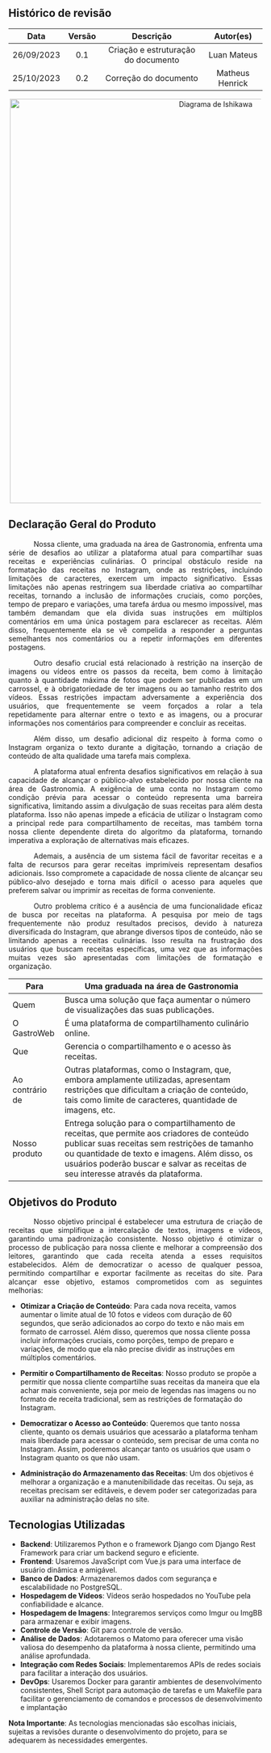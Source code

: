 ## Histórico de revisão

|    Data    | Versão |              Descrição              |  Autor(es)  |
| :--------: | :----: | :---------------------------------: | :---------: |
| 26/09/2023 |  0.1   | Criação e estruturação do documento | Luan Mateus |
| 25/10/2023 |  0.2   | Correção do documento               | Matheus Henrick |

<div style="text-align: center; margin: 3px">
<img src="https://raw.githubusercontent.com/mdsreq-fga-unb/2023.2-GastroWeb/GitPages/docs/images/escamadepeixe.png" alt="Diagrama de Ishikawa" style="width: 50rem">
</div>


## Declaração Geral do Produto

<p style="text-indent: 50px;text-align: justify;">Nossa cliente, uma graduada na área de Gastronomia, enfrenta uma série de desafios ao utilizar a plataforma atual para compartilhar suas receitas e experiências culinárias. O principal obstáculo reside na formatação das receitas no Instagram, onde as restrições, incluindo limitações de caracteres, exercem um impacto significativo. Essas limitações não apenas restringem sua liberdade criativa ao compartilhar receitas, tornando a inclusão de informações cruciais, como porções, tempo de preparo e variações, uma tarefa árdua ou mesmo impossível, mas também demandam que ela divida suas instruções em múltiplos comentários em uma única postagem para esclarecer as receitas. Além disso, frequentemente ela se vê compelida a responder a perguntas semelhantes nos comentários ou a repetir informações em diferentes postagens.
</p>
<p style="text-indent: 50px;text-align: justify;">Outro desafio crucial está relacionado à restrição na inserção de imagens ou vídeos entre os passos da receita, bem como à limitação quanto à quantidade máxima de fotos que podem ser publicadas em um carrossel, e à obrigatoriedade de ter imagens ou ao tamanho restrito dos vídeos. Essas restrições impactam adversamente a experiência dos usuários, que frequentemente se veem forçados a rolar a tela repetidamente para alternar entre o texto e as imagens, ou a procurar informações nos comentários para compreender e concluir as receitas.
</p>
<p style="text-indent: 50px;text-align: justify;">Além disso, um desafio adicional diz respeito à forma como o Instagram organiza o texto durante a digitação, tornando a criação de conteúdo de alta qualidade uma tarefa mais complexa.
</p>
<p style="text-indent: 50px;text-align: justify;">A plataforma atual enfrenta desafios significativos em relação à sua capacidade de alcançar o público-alvo estabelecido por nossa cliente na área de Gastronomia. A exigência de uma conta no Instagram como condição prévia para acessar o conteúdo representa uma barreira significativa, limitando assim a divulgação de suas receitas para além desta plataforma. Isso não apenas impede a eficácia de utilizar o Instagram como a principal rede para compartilhamento de receitas, mas também torna nossa cliente dependente direta do algoritmo da plataforma, tornando imperativa a exploração de alternativas mais eficazes.
</p>
<p style="text-indent: 50px;text-align: justify;">Ademais, a ausência de um sistema fácil de favoritar receitas e a falta de recursos para gerar receitas imprimíveis representam desafios adicionais. Isso compromete a capacidade de nossa cliente de alcançar seu público-alvo desejado e torna mais difícil o acesso para aqueles que preferem salvar ou imprimir as receitas de forma conveniente.
</p>
<p style="text-indent: 50px;text-align: justify;">Outro problema crítico é a ausência de uma funcionalidade eficaz de busca por receitas na plataforma. A pesquisa por meio de tags frequentemente não produz resultados precisos, devido à natureza diversificada do Instagram, que abrange diversos tipos de conteúdo, não se limitando apenas a receitas culinárias. Isso resulta na frustração dos usuários que buscam receitas específicas, uma vez que as informações muitas vezes são apresentadas com limitações de formatação e organização.
</p>

| Para            | Uma graduada na área de Gastronomia                                                                                    |
| --------------- | ---------------------------------------------------------------------------------------------------------------------- |
| Quem            | Busca uma solução que faça aumentar o número de visualizações das suas publicações.                                    |
| O GastroWeb     | É uma plataforma de compartilhamento culinário online.                                                                 |
| Que             | Gerencia o compartilhamento e o acesso às receitas.                                                                    |
| Ao contrário de | Outras plataformas, como o Instagram, que, embora amplamente utilizadas, apresentam restrições que dificultam a criação de conteúdo, tais como limite de caracteres, quantidade de imagens, etc.                                                                   |
| Nosso produto   | Entrega solução para o compartilhamento de receitas, que permite aos criadores de conteúdo publicar suas receitas sem restrições de tamanho ou quantidade de texto e imagens. Além disso, os usuários poderão buscar e salvar as receitas de seu interesse através da plataforma. |

## Objetivos do Produto

<p style="text-indent: 50px;text-align: justify;">Nosso objetivo principal é estabelecer uma estrutura de criação de receitas que simplifique a intercalação de textos, imagens e vídeos, garantindo uma padronização consistente. Nosso objetivo é otimizar o processo de publicação para nossa cliente e melhorar a compreensão dos leitores, garantindo que cada receita atenda a esses requisitos estabelecidos. Além de democratizar o acesso de qualquer pessoa, permitindo compartilhar e exportar facilmente as receitas do site. Para alcançar esse objetivo, estamos comprometidos com as seguintes melhorias:
</p>


- **Otimizar a Criação de Conteúdo**: Para cada nova receita, vamos aumentar o limite atual de 10 fotos e videos com duração de 60 segundos, que serão adicionados ao corpo do texto e não mais em formato de carrossel. Além disso, queremos que nossa cliente possa incluir informações cruciais, como porções, tempo de preparo e variações, de modo que ela não precise dividir as instruções em múltiplos comentários.

- **Permitir o Compartilhamento de Receitas**: Nosso produto se propõe a permitir que nossa cliente compartilhe suas receitas da maneira que ela achar mais conveniente, seja por meio de legendas nas imagens ou no formato de receita tradicional, sem as restrições de formatação do Instagram.

- **Democratizar o Acesso ao Conteúdo**: Queremos que tanto nossa cliente, quanto os demais usuários que acessarão a plataforma tenham mais liberdade para acessar o conteúdo, sem precisar de uma conta no Instagram. Assim, poderemos alcançar tanto os usuários que usam o Instagram quanto os que não usam.

- **Administração do Armazenamento das Receitas**: Um dos objetivos é melhorar a organização e a manutenibilidade das receitas. Ou seja, as receitas precisam ser editáveis, e devem poder ser categorizadas para auxiliar na administração delas no site.

## Tecnologias Utilizadas

- **Backend**: Utilizaremos Python e o framework Django com Django Rest Framework para criar um backend seguro e eficiente.
- **Frontend**: Usaremos JavaScript com Vue.js para uma interface de usuário dinâmica e amigável.
- **Banco de Dados**: Armazenaremos dados com segurança e escalabilidade no PostgreSQL.
- **Hospedagem de Vídeos**: Vídeos serão hospedados no YouTube pela confiabilidade e alcance.
- **Hospedagem de Imagens**: Integraremos serviços como Imgur ou ImgBB para armazenar e exibir imagens.
- **Controle de Versão**: Git para controle de versão.
- **Análise de Dados**: Adotaremos o Matomo para oferecer uma visão valiosa do desempenho da plataforma à nossa cliente, permitindo uma análise aprofundada.
- **Integração com Redes Sociais**: Implementaremos APIs de redes sociais para facilitar a interação dos usuários.
- **DevOps**: Usaremos Docker para garantir ambientes de desenvolvimento consistentes, Shell Script para automação de tarefas e um Makefile para facilitar o gerenciamento de comandos e processos de desenvolvimento e implantação

**Nota Importante**: As tecnologias mencionadas são escolhas iniciais, sujeitas a revisões durante o desenvolvimento do projeto, para se adequarem às necessidades emergentes.
